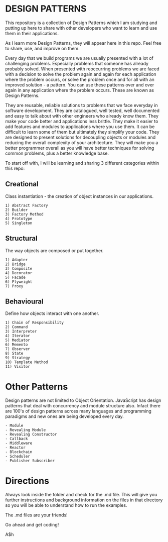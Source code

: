 # DESIGN PATTERNS

This repository is a collection of Design Patterns which I am studying and putting up here to share with other developers who want to learn and use them in their applications.

As I learn more Design Patterns, they will appear here in this repo. Feel free to share, use, and improve on them.

Every day that we build programs we are usually presented with a lot of challenging problems. Especially problems that someone has already probably solved. When presented with reoccurring problems we are faced with a decision to solve the problem again and again for each application where the problem occurs, or solve the problem once and for all with an improved solution - a pattern. You can use these patterns over and over again in any application where the problem occurs. These are known as Design Patterns.

They are reusable, reliable solutions to problems that we face everyday in software development. They are catalogued, well tested, well documented and easy to talk about with other engineers who already know them. They make your code better and applications less brittle. They make it easier to add features and modules to applications where you use them. It can be difficult to learn some of them but ultimately they simplify your code. They are designed to present solutions for decoupling objects or modules and reducing the overall complexity of your architecture. They will make you a better programmer overall as you will have better techniques for solving common problems, plus a better knowledge base.

To start off with, I will be learning and sharing 3 different categories within this repo:

## Creational

Class instantiation - the creation of object instances in our applications.

```
1) Abstract Factory
2) Builder
3) Factory Method
4) Prototype
5) Singleton
```

## Structural

The way objects are composed or put together.

```
1) Adapter
2) Bridge
3) Composite
4) Decorator
5) Facade
6) Flyweight
7) Proxy
```

## Behavioural

Define how objects interact with one another.

```
1) Chain of Responsibility
2) Command
3) Interpreter
4) Iterator
5) Mediator
6) Memento
7) Observer
8) State
9) Strategy
10) Template Method
11) Visitor
```

# Other Patterns

Design patterns are not limited to Object Orientation. JavaScript has design patterns that deal with concurrency and module structure also. Infact there are 100's of design patterns across many languages and programming paradigms and new ones are being developed every day.

```
- Module
- Revealing Module
- Revealing Constructor
- Callback
- Middleware
- Reactor
- Blockchain
- Scheduler
- Publisher Subscriber
```

# Directions

Always look inside the folder and check for the .md file. This will give you further instructions and background information on the files in that directory so you will be able to understand how to run the examples.

The .md files are your friends! 

Go ahead and get coding!

A$h